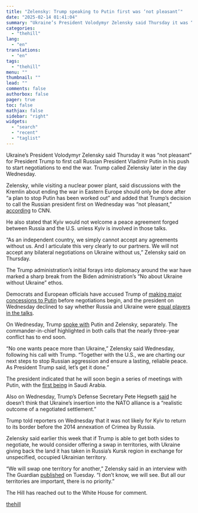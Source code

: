 ```yaml
---
title: "Zelensky: Trump speaking to Putin first was ‘not pleasant’"
date: "2025-02-14 01:41:04"
summary: "Ukraine’s President Volodymyr Zelensky said Thursday it was “not pleasant” for President Trump to first call Russian President Vladimir Putin in his push to start negotiations to end the war. Trump called Zelensky later in the day Wednesday. Zelensky, while visiting a nuclear power plant, said discussions with the Kremlin..."
categories:
  - "thehill"
lang:
  - "en"
translations:
  - "en"
tags:
  - "thehill"
menu: ""
thumbnail: ""
lead: ""
comments: false
authorbox: false
pager: true
toc: false
mathjax: false
sidebar: "right"
widgets:
  - "search"
  - "recent"
  - "taglist"
---
```


Ukraine’s President Volodymyr Zelensky said Thursday it was “not pleasant” for President Trump to first call Russian President Vladimir Putin in his push to start negotiations to end the war. Trump called Zelensky later in the day Wednesday.

Zelensky, while visiting a nuclear power plant, said discussions with the Kremlin about ending the war in Eastern Europe should only be done after “a plan to stop Putin has been worked out” and added that Trump’s decision to call the Russian president first on Wednesday was “not pleasant,” [according](https://www.cnn.com/world/live-news/ukraine-russia-nato-war-negotiations-02-13-25-intl#cm73fpamx00003b6mm1qbfsud) to CNN.

He also stated that Kyiv would not welcome a peace agreement forged between Russia and the U.S. unless Kyiv is involved in those talks.

“As an independent country, we simply cannot accept any agreements without us. And I articulate this very clearly to our partners. We will not accept any bilateral negotiations on Ukraine without us,” Zelensky said on Thursday.

The Trump administration’s initial forays into diplomacy around the war have marked a sharp break from the Biden administration’s “No about Ukraine without Ukraine” ethos.

Democrats and European officials have accused Trump of [making major concessions to Putin](https://thehill.com/homenews/house/5142721-trump-hegseth-putin-negotiations/) before negotiations begin, and the president on Wednesday declined to say whether Russia and Ukraine were [equal players in the talks](https://thehill.com/homenews/administration/5141716-trump-ukraine-war-negotiations/).

On Wednesday, Trump [spoke with](https://thehill.com/homenews/administration/5134714-trump-urkraine-war-talks/) Putin and Zelensky, separately. The commander-in-chief highlighted in both calls that the nearly three-year conflict has to end soon.

“No one wants peace more than Ukraine,” Zelensky said Wednesday, following his call with Trump. “Together with the U.S., we are charting our next steps to stop Russian aggression and ensure a lasting, reliable peace. As President Trump said, let’s get it done.”

The president indicated that he will soon begin a series of meetings with Putin, with the [first being](https://thehill.com/homenews/administration/5141580-trump-putin-meet-saudi-arabia/) in Saudi Arabia.

Also on Wednesday, Trump’s Defense Secretary Pete Hegseth [said](https://thehill.com/policy/defense/5140389-hegseth-nato-membership-ukraine-russia/) he doesn’t think that Ukraine’s insertion into the NATO alliance is a “realistic outcome of a negotiated settlement.”

Trump told reporters on Wednesday that it was not likely for Kyiv to return to its border before the 2014 annexation of Crimea by Russia.

Zelensky said earlier this week that if Trump is able to get both sides to negotiate, he would consider offering a swap in territories, with Ukraine giving back the land it has taken in Russia’s Kursk region in exchange for unspecified, occupied Ukrainian territory.

“We will swap one territory for another,” Zelensky said in an interview with The Guardian [published](https://www.theguardian.com/world/2025/feb/11/zelenskyy-europe-cannot-guarantee-ukraines-security-without-america) on Tuesday. “I don’t know, we will see. But all our territories are important, there is no priority.”

The Hill has reached out to the White House for comment.

[thehill](https://thehill.com/policy/international/5143253-trump-putin-ukraine-peace-talks/)
